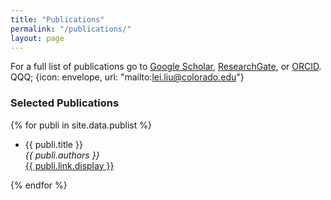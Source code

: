 ```yaml
---
title: "Publications"
permalink: "/publications/"
layout: page
---
```


For a full list of publications go to [Google Scholar](https://scholar.google.com/citations?user=JqwKipIAAAAJ&hl=en), 
[ResearchGate](https://www.researchgate.net/profile/Liu-Lei-16), or [ORCID](https://orcid.org/0000-0002-1040-6026). QQQ; {icon: envelope, url: "mailto:lei.liu@colorado.edu"}

### Selected Publications

{% for publi in site.data.publist %}

  * {{ publi.title }} <br />
  <em>{{ publi.authors }} </em><br /><a href="{{ publi.link.url }}">{{ publi.link.display }}</a>

{% endfor %}



<!-- ###
<b style=\"color: #f45;\">&lt;3</b>
{title: Mail, icon: envelope, url: "mailto:lei.liu@colorado.edu"}

external:                  # shows a footer with social links - for available icons see fontawesome.com/icons
  - {title: Mail, icon: envelope, url: "mailto:lei.liu@colorado.edu"}
  - {title: Github, icon: github, url: "https://github.com/niklasbuschmann/contrast"}
  - {title: Researchgate, icon: researchgate, url: "https://www.researchgate.net/profile/Liu-Lei-16"}
  - {title: ORCID, icon: orcid, url: "https://orcid.org/0000-0002-1040-6026"}
  - {title: GOOGLE, icon: google, url: "https://scholar.google.com/citations?user=JqwKipIAAAAJ&hl=en"} -->
